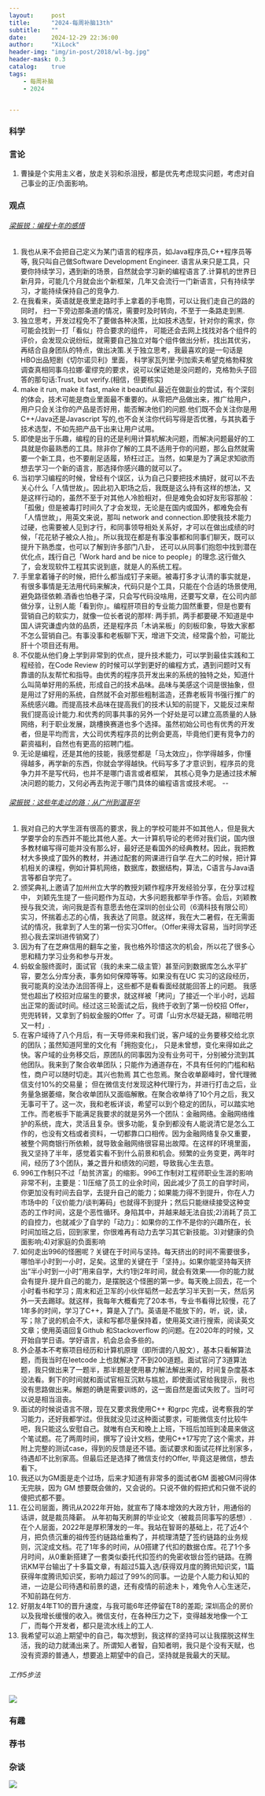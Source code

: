 ```yaml
---
layout:     post
title:      "2024-每周补脑13th"
subtitle:   ""
date:       2024-12-29 22:36:00
author:     "XiLock"
header-img: "img/in-post/2018/wl-bg.jpg"
header-mask: 0.3
catalog:    true
tags:
    - 每周补脑
    - 2024


---
```


### 科学


### 言论
1. 曹操是个实用主义者，放走关羽和杀沮授，都是优先考虑现实问题，考虑对自己事业的正/负面影响。

### 观点
###### [梁振锐：编程十年的感悟](https://ramsayleung.github.io/zh/post/2024/%E7%BC%96%E7%A8%8B%E5%8D%81%E5%B9%B4%E7%9A%84%E6%84%9F%E6%82%9F/)
1. 我也从来不会把自己定义为某门语言的程序员，如Java程序员,C++程序员等等, 我只叫自己做Software Development Engineer. 语言从来只是工具，只要你持续学习，遇到新的场景，自然就会学习新的编程语言了.计算机的世界日新月异，可能几个月就会出个新框架，几年又会流行一门新语言，只有持续学习，才能持续保持自己的竞争力.
1. 在我看来，英语就是夜里走路时手上拿着的手电筒，可以让我们走自己的路的同时， 扫一下旁边那条道的情况，需要时及时转向，不至于一条路走到黑. 
1. 独立思考，开发过程免不了要做各种决策，比如技术选型，针对你的需求，你可能会找到一打「看似」符合要求的组件， 可能还会去网上找找对各个组件的评价，会发现众说纷纭，就需要自己独立对每个组件做出分析，找出其优劣，再结合自身团队的特点，做出决策.关于独立思考，我最喜欢的是一句话是HBO出品短剧《切尔诺贝利》里面， 科学家瓦列里·列加索夫希望克格勃释放调查真相同事乌拉娜·霍缪克的要求，说可以保证她是没问题的，克格勃头子回答的那句话:Trust, but verify.(相信，但要核实) 
1. make it run, make it fast, make it beautiful.最近在做副业的尝试，有个深刻的体会，技术可能是商业里面最不重要的。从零把产品做出来，推广给用户，用户只会关注你的产品是否好用，能否解决他们的问题.他们既不会关注你是用C++/Java还是Javascript 写的,也不会关注你代码写得是否优雅，与其执着于技术选型，不如先把产品干出来让用户试用。
1. 即使是出于乐趣，编程的目的还是利用计算机解决问题，而解决问题最好的工具就是你最熟悉的工具。除非你了解的工具不适用于你的问题，那么自然就需要一个新工具，也不要削足适履，矫枉过正。当然，如果是为了满足求知欲而想去学习一个新的语言，那选择你感兴趣的就可以了。
1. 当初学习编程的时候，曾经有个误区，认为自己只要把技术搞好，就可以不去关心什么「人情世故」。因此初入职场之后，我既是这么持有这样的想法，又是这样行动的，虽然不至于对其他人冷脸相对，但是难免会如好友形容那般：「孤傲」但是被毒打时间久了才会发现，无论是在国内或国外，都难免会有「人情世故」，用英文来说，那叫 network and connection.即使我技术能力过硬，也需要被人见到才行，和同事领导相处关系好，才可以在做出成绩的时候，「花花轿子被众人抬」。所以我现在都是有事没事都和同事们聊天，既可以提升下熟悉度，也可以了解到许多部门八卦， 还可以从同事们抱怨中找到潜在优化点，践行自己「Work hard and be nice to people」的理念.这行做久了，会发现软件工程其实说到底，就是人的系统工程。 
1. 手里拿着锤子的时候，把什么都当成钉子来砸。被毒打多才认清的事实就是，有很多事情是无法用代码来解决，代码只是个工具，只能在个合适的场景使用, 避免路径依赖.酒香也怕巷子深，只会写代码没啥用，还要写文章，在公司内部做分享，让别人能「看到你」。编程肝项目的专业能力固然重要，但是也要有营销自己的软实力，就像一位长者说的那样: 两手抓，两手都要硬.不知道是中国人讲究谦虚内敛的品质，还是程序员「木讷呆板」的刻板印象，导致大家都不怎么营销自己。有事没事和老板聊下天，增进下交流，经常露个脸，可能比肝十个项目还有用。 
1. 不仅能从他们身上学到非常到的优点，提升技术能力，可以学到最佳实践和工程经验，在Code Review 的时候可以学到更好的编程方式，遇到问题时又有靠谱的队友帮忙和指导。由优秀的程序员开发出来的系统的独特之处，知道什么叫简单好用的系统，形成自己的技术品味。品味与美感这个词是很抽象，但是用过了好用的系统，自然就不会对那些粗制滥造，还靠老板背书强行推广的系统感兴趣。而提高技术品味在提高我们的技术认知的前提下，又能反过来帮我们提高设计能力.和优秀的同事共事的另外一个好处是可以建立高质量的人脉网络，利于职业发展，跳槽换赛道也多个选择。虽然初始公司也有优秀的开发者，但是平均而言，大公司优秀程序员的比例会更高，毕竟他们更有竞争力的薪资福利，自然也有更高的招聘门槛。 
1. 无论是编程，还是其他的技能，我感觉都是「马太效应」，你学得越多，你懂得越多，再学新的东西，你就会学得越快。代码写多了才意识到，程序员的竞争力并不是写代码，也并不是哪门语言或者框架， 其核心竞争力是通过技术解决问题的能力，又何必再去拘泥于哪门具体的编程语言或技术呢。 -- 


###### [梁振锐：这些年走过的路：从广州到温哥华](https://ramsayleung.github.io/zh/post/2023/%E8%BF%99%E4%BA%9B%E5%B9%B4%E8%B5%B0%E8%BF%87%E7%9A%84%E8%B7%AF_%E4%BB%8E%E5%B9%BF%E5%B7%9E%E5%88%B0%E6%B8%A9%E5%93%A5%E5%8D%8E/)
1. 我对自己的大学生涯有很高的要求，我上的学校可能并不如其他人，但是我大学要学会的东西并不能比其他人差。大一计算机导论的老师对我们说，国内很多教材编写得可能并没有那么好，最好还是看国外的经典教材。因此，我把教材大多换成了国外的教材，并通过配套的网课进行自学.在大二的时候，把计算机相关的课程，例如计算机网络，数据库，数据结构，算法，C语言与Java语言等都自学完了。
1. 颁奖典礼上邀请了加州州立大学的教授刘颖作程序开发经验分享，在分享过程中， 刘颖先生提了一些问题作为互动，大多问题我都举手作答。会后，刘颖教授与我交流，询问我是否有意愿去他在深圳的创业公司（6滴科技有限公司）实习，怀揣着忐忑的心情，我表达了同意。就这样，我在大二暑假，在无需面试的情况，我拿到了人生的第一份实习Offer。（Offer来得太容易，当时同学还担心我去深圳进传销窝了）
1. 因为有了在芝麻信用的翻车之鉴，我也格外珍惜这次的机会，所以花了很多心思和精力学习业务和参与开发。
1. 蚂蚁金服终面时，面试官（我的未来二级主管）甚至问到数据库怎么水平扩容，要怎么分库分表，事务如何保障等等。如果没有在UC 实习的这段经历，我可能真的没法办法回答得上，这些都不是看看面经就能回答上的问题。 我感觉也超出了校招对应届生的要求，就这样被「拷问」了接近一个半小时，远超出正常的面试时间。经过这三轮面试之后，我终于收到了第一份校招 Offer，兜兜转转，又拿到了蚂蚁金服的Offer 了。可谓「山穷水尽疑无路，柳暗花明又一村」.
1. 在客户域待了八个月后，有一天导师来和我们说，客户域的业务要移交给北京的团队；虽然知道阿里的文化有「拥抱变化」， 只是未曾想，变化来得如此之快。客户域的业务移交后，原团队的同事因为没有业务可干，分别被分流到其他团队。我来到了聚合收单团队；只能作为通道存在，不具有任何的门槛和粘性，商户可以随时切走。其兴也勃焉 其亡也忽焉。聚合收单巅峰时，曾代理微信支付10%的交易量； 但在微信支付发现这种代理行为，并进行打击之后，业务量急据萎缩，聚合收单团队又面临解散。在聚合收单待了10个月之后，我又无事可干了。这一次，我和老板详谈，希望可以到个稳定的团队，可以踏实地工作。而老板手下能满足我要求的就是另外一个团队：金融网络。金融网络维护的系统，庞大，灵活且复杂。很多功能，复杂到都没有人能说清它是怎么工作的，也没有文档或者资料，一切都靠口口相传。因为金融网络复杂又重要，被整个网商银行所依赖，就导致金融网络很容易出故障。在这样的环境里面，我又坚持了半年，感觉着实看不到什么前景和机会。频繁的业务变更，两年时间，经历了3个团队，兼之晋升和绩效的问题，导致我心生去意。
1. 996工作制只不过「劫贫济富」的缩影。996工作制对工程师职业生涯的影响非常不利，主要是：1)压缩了员工的业余时间，因此减少了员工的自学时间，你更加没有时间去自学，去提升自己的能力；如果能力得不到提升，你在人力市场中的「议价能力/谈判筹码」也就得不到提升；然后只能继续接受这种变态的工作时间，这是个恶性循环。身陷其中，并越来越无法自拔;2)消耗了员工的自控力，也就减少了自学的「动力」：如果你的工作不是你的兴趣所在，长时间加班之后，回到家里，你很难再有动力去学习其它新技能。3)对健康的负面影响;4)对家庭的负面影响
1. 如何走出996的怪圈呢？关键在于时间与坚持。每天挤出的时间不需要很多，哪怕半小时到一小时，足矣。这里的关键在于「坚持」。如果你能坚持每天挤出“半小时到一小时”用来自学，大约1到2年时间，就会有效果——你的能力就会有提升.提升自己的能力，是摆脱这个怪圈的第一步。每天晚上回去，花一个小时看书和学习；周末和近卫军的小伙伴韬然一起去学习半天到一天，然后另外一天去踢球。就这样，我每年大概看完了20本书，专业书看得比较慢，花了1年多的时间，学习了C++，算是入了门。英语是不能放下的，听，说，读，写；除了说的机会不大，读和写都尽量保持着，使用英文进行搜索，阅读英文文章；使用英语回复Github 和Stackoverflow 的问题。在2020年的时候，又开始自学日语。学好语言，机会总会多些的。
1. 外企基本不考察项目经历和计算机原理（即所谓的八股文），基本只看解算法题，而我当时在leetcode 上也就解决了不到200道题。面试官问了3道算法题，我只做出来了一题半，那半题是使用暴力解法解出来的，时间复杂度基本没法看。剩下的时间就和面试官相互沉默与尴尬，即使面试官给我提示，我也没有思路做出来。解题的确是需要训练的，这一面自然是面试失败了。当时可以说是相当沮丧。
1. 面试的时候说语言不限，现在又要求我使用C++ 和grpc 完成，说考察我的学习能力，还好我都学过。但我就没见过这种面试要求，可能微信支付比较牛吧，我只能这么安慰自己。就唯有白天和晚上上班，下班后加班到凌晨来做这个笔试题。花了两周时间，撰写了设计文档，使用C++17写完了这个需求，并附上完整的测试case，得到的反馈是还不错。面试要求和面试花样比别家多，待遇却不比别家高。但最后还是选择了微信支付的Offer, 毕竟这是微信，想去看下。
1. 我还以为GM面是走个过场，后来才知道有非常多的面试者GM 面被GM问得体无完肤，因为 GM 想要既会做的，又会说的。只说不做的假把式和只做不说的傻把式都不要。
1. 在公司层面，腾讯从2022年开始，就宣布了降本增效的大政方针，用通俗的话讲，就是裁员降薪。 从年初每天刷屏的毕业论文（被裁员同事写的感想）.在个人层面，2022年是厚积薄发的一年。我站在智哥的基础上，花了近4个月，把负债沉重的祖传签约链路给重构了，并梳理清楚了签约链路的业务规则，沉淀成文档。花了1年多的时间，从0搭建了代扣的数据仓库。花了1个多月时间，从0重新搭建了一套类似委托代扣签约的免密收银台签约链路。在腾讯KM平台输出了十多篇文章，有超过5篇入选/获得双月度的腾讯知识奖，1篇获得年度腾讯知识奖，影响力超过了99%的同事。一边是个人能力和认知的进，一边是公司待遇和前景的退，还有疫情的前途未卜，难免令人心生迷茫，不知前路在何方.
1. 好朋友4年T10的晋升速度，与我可能6年还停留在T8的差距; 深圳高企的房价以及我增长缓慢的收入。微信支付，在各种压力之下，变得越发地像一个工厂，而每个开发者，都只是流水线上的工人.
1. 我希望可以追上期望中的自己，每次想到，我这样的坚持可以让我摆脱这样生活，我的动力就涌出来了。所谓知人者智，自知者明，我只是个没有天赋，也没有资源的普通人，想要追上期望中的自己，坚持就是我最大的天赋。

###### 工作5步法
![](/_posts/Weekly_Learning/2024/2024-12-29-13th_SI/5steps_work.jpg)

### 有趣


### 荐书


### 杂谈


![](/img/wc-tail.GIF)
